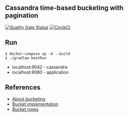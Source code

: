 ## Cassandra time-based bucketing with pagination

[![Quality Gate Status](https://sonarcloud.io/api/project_badges/measure?project=shermende_spring-boot-cassandra-bucketing&metric=alert_status)](https://sonarcloud.io/dashboard?id=shermende_spring-boot-cassandra-bucketing)
[![CircleCI](https://circleci.com/gh/shermende/spring-boot-cassandra-bucketing.svg?style=svg)](https://circleci.com/gh/shermende/spring-boot-cassandra-bucketing)

## Run
```
$ docker-compose up -d --build
$ ./gradlew bootRun
```
* localhost:9042 - cassandra
* localhost:8080 - application
## References
* [About bucketing](https://blog.discordapp.com/how-discord-stores-billions-of-messages-7fa6ec7ee4c7)
* [Bucket implementation](https://github.com/daviddominguez/springboot-cassandra-example)
* [Bucket types](https://www.slideshare.net/MarkusHfer/bucket-your-partitions-wisely-cassandra-summit-2016)